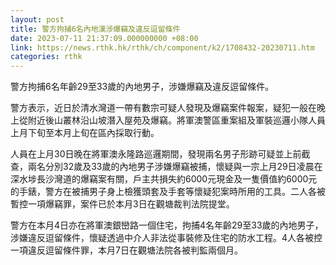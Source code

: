 ```yaml
---
layout: post
title: 警方拘捕6名內地漢涉爆竊及違反逗留條件
date: 2023-07-11 21:37:09.000000000 +08:00
link: https://news.rthk.hk/rthk/ch/component/k2/1708432-20230711.htm
categories: rthk
---
```


警方拘捕6名年齡29至33歲的內地男子，涉嫌爆竊及違反逗留條件。

警方表示，近日於清水灣道一帶有數宗可疑人發現及爆竊案件報案，疑犯一般在晚上從附近後山叢林沿山坡潛入屋苑及爆竊。將軍澳警區重案組及軍裝巡邏小隊人員上月下旬至本月上旬在區內採取行動。
 
人員在上月30日晚在將軍澳永隆路巡邏期間，發現兩名男子形跡可疑並上前截查，兩名分別32歲及33歲的內地男子涉嫌爆竊被捕，懷疑與一宗上月29日凌晨在深水埗長沙灣道的爆竊案有關，戶主共損失約6000元現金及一隻價值約6000元的手錶，警方在被捕男子身上檢獲頭套及手套等懷疑犯案時所用的工具。二人各被暫控一項爆竊罪，案件已於本月3日在觀塘裁判法院提堂。
 
警方在本月4日亦在將軍澳銀巒路一個住宅，拘捕4名年齡29至33歲的內地男子，涉嫌違反逗留條件，懷疑透過中介人非法從事裝修及住宅的防水工程。4人各被控一項違反逗留條件罪，本月7日在觀塘法院各被判監兩個月。
